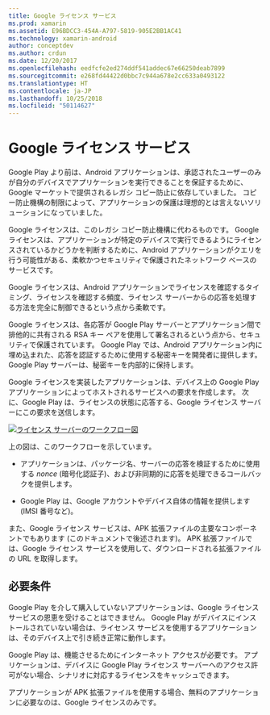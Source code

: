 ```yaml
---
title: Google ライセンス サービス
ms.prod: xamarin
ms.assetid: E96BDCC3-454A-A797-5819-905E2BB1AC41
ms.technology: xamarin-android
author: conceptdev
ms.author: crdun
ms.date: 12/20/2017
ms.openlocfilehash: eedfcfe2ed274ddf541addec67e66250deab7899
ms.sourcegitcommit: e268fd44422d0bbc7c944a678e2cc633a0493122
ms.translationtype: HT
ms.contentlocale: ja-JP
ms.lasthandoff: 10/25/2018
ms.locfileid: "50114627"
---
```

# <a name="google-licensing-services"></a>Google ライセンス サービス

Google Play より前は、Android アプリケーションは、承認されたユーザーのみが自分のデバイスでアプリケーションを実行できることを保証するために、Google マーケットで提供されるレガシ コピー防止に依存していました。 コピー防止機構の制限によって、アプリケーションの保護は理想的とは言えないソリューションになっていました。

Google ライセンスは、このレガシ コピー防止機構に代わるものです。
Google ライセンスは、アプリケーションが特定のデバイスで実行できるようにライセンスされているかどうかを判断するために、Android アプリケーションがクエリを行う可能性がある、柔軟かつセキュリティで保護されたネットワーク ベースのサービスです。

Google ライセンスは、Android アプリケーションでライセンスを確認するタイミング、ライセンスを確認する頻度、ライセンス サーバーからの応答を処理する方法を完全に制御できるという点から柔軟です。

Google ライセンスは、各応答が Google Play サーバーとアプリケーション間で排他的に共有される RSA キー ペアを使用して署名されるという点から、セキュリティで保護されています。 Google Play では、Android アプリケーション内に埋め込まれた、応答を認証するために使用する秘密キーを開発者に提供します。 Google Play サーバーは、秘密キーを内部的に保持します。

Google ライセンスを実装したアプリケーションは、デバイス上の Google Play アプリケーションによってホストされるサービスへの要求を作成します。 次に、Google Play は、ライセンスの状態に応答する、Google ライセンス サーバーにこの要求を送信します。 

[![ライセンス サーバーのワークフロー図](google-licensing-services-images/gp-licensing-service-overview.png)](google-licensing-services-images/gp-licensing-service-overview.png#lightbox)

上の図は、このワークフローを示しています。 

-   アプリケーションは、パッケージ名、サーバーの応答を検証するために使用する *nonce* (暗号化認証子)、および非同期的に応答を処理できるコールバックを提供します。 

-   Google Play は、Google アカウントやデバイス自体の情報を提供します (IMSI 番号など)。 

また、Google ライセンス サービスは、APK 拡張ファイルの主要なコンポーネントでもあります (このドキュメントで後述されます)。 APK 拡張ファイルでは、Google ライセンス サービスを使用して、ダウンロードされる拡張ファイルの URL を取得します。


## <a name="requirements"></a>必要条件

Google Play を介して購入していないアプリケーションは、Google ライセンス サービスの恩恵を受けることはできません。 Google Play がデバイスにインストールされていない場合は、ライセンス サービスを使用するアプリケーションは、そのデバイス上で引き続き正常に動作します。

Google Play は、機能させるためにインターネット アクセスが必要です。 アプリケーションは、デバイスに Google Play ライセンス サーバーへのアクセス許可がない場合、シナリオに対応するライセンスをキャッシュできます。

アプリケーションが APK 拡張ファイルを使用する場合、無料のアプリケーションに必要なのは、Google ライセンスのみです。
